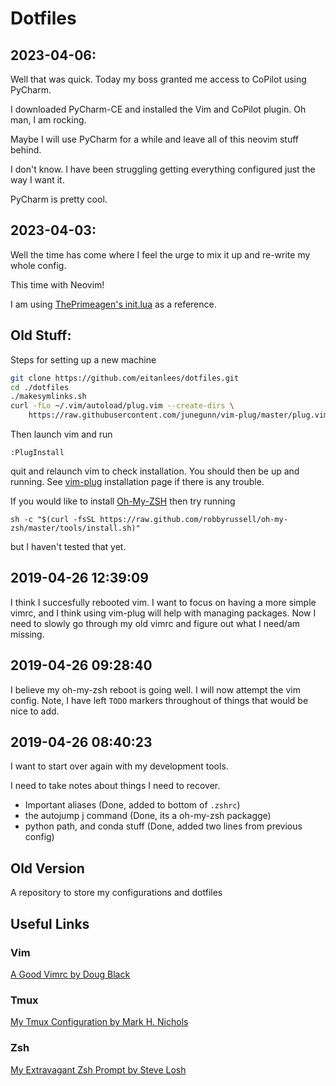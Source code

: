 Dotfiles
========

2023-04-06:
-----------

Well that was quick. Today my boss granted me access to CoPilot using PyCharm. 

I downloaded PyCharm-CE and installed the Vim and CoPilot plugin. Oh man, I am rocking. 

Maybe I will use PyCharm for a while and leave all of this neovim stuff behind. 

I don't know. I have been struggling getting everything configured just the way I want it. 

PyCharm is pretty cool. 


2023-04-03:
-----------

Well the time has come where I feel the urge to mix it up and re-write my whole config. 

This time with Neovim!

I am using [ThePrimeagen's init.lua](https://youtu.be/w7i4amO_zaE) as a reference.



Old Stuff:
----------

Steps for setting up a new machine

```bash
git clone https://github.com/eitanlees/dotfiles.git
cd ./dotfiles
./makesymlinks.sh
curl -fLo ~/.vim/autoload/plug.vim --create-dirs \
    https://raw.githubusercontent.com/junegunn/vim-plug/master/plug.vim
```

Then launch vim and run 

```vim
:PlugInstall
```

quit and relaunch vim to check installation. You should then be up and running. See [vim-plug](https://github.com/junegunn/vim-plug) installation page if there is any trouble.

If you would like to install [Oh-My-ZSH](https://ohmyz.sh/) then try running 

```bach
sh -c "$(curl -fsSL https://raw.github.com/robbyrussell/oh-my-zsh/master/tools/install.sh)"
```

but I haven't tested that yet.


2019-04-26 12:39:09
--------------------
I think I succesfully rebooted vim. I want to focus on having a more simple vimrc, and I think using vim-plug will help with managing packages. Now I need to slowly go through my old vimrc and figure out what I need/am missing. 

2019-04-26 09:28:40 
--------------------
I believe my oh-my-zsh reboot is going well. I will now attempt the vim config. Note, I have left `TODO`
markers throughout of things that would be nice to add. 


2019-04-26 08:40:23 
--------------------

I want to start over again with my development tools.

I need to take notes about things I need to recover. 

- Important aliases (Done, added to bottom of `.zshrc`)
- the autojump j command (Done, its a oh-my-zsh packagge)
- python path, and conda stuff (Done, added two lines from previous config)


Old Version
-----------

A repository to store my configurations and dotfiles

## Useful Links

### Vim

[A Good Vimrc by Doug Black](http://dougblack.io/words/a-good-vimrc.html)

### Tmux

[My Tmux Configuration by Mark H. Nichols](http://zanshin.net/2013/09/05/my-tmux-configuration/)

### Zsh

[My Extravagant Zsh Prompt by Steve Losh](http://stevelosh.com/blog/2010/02/my-extravagant-zsh-prompt/)
